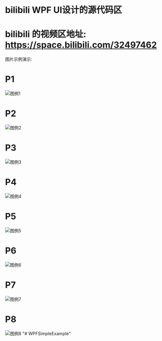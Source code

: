 # bilibili WPF UI设计的源代码区
# bilibili 的视频区地址: https://space.bilibili.com/32497462



图片示例演示: 

# P1

![图例1](https://github.com/HenJigg/WPF-UI-Design-/blob/master/img/1.png)

# P2

![图例2](https://github.com/HenJigg/WPF-UI-Design-/blob/master/img/2.png)

# P3

![图例3](https://github.com/HenJigg/WPF-UI-Design-/blob/master/img/3.png)

# P4

![图例4](https://github.com/HenJigg/WPF-UI-Design-/blob/master/img/4.png)

# P5

![图例5](https://github.com/HenJigg/WPF-UI-Design-/blob/master/img/5.png)

# P6

![图例6](https://github.com/HenJigg/WPF-UI-Design-/blob/master/img/6.png)

# P7

![图例7](https://github.com/HenJigg/WPF-UI-Design-/blob/master/img/7.png)

# P8

![图例8](https://github.com/HenJigg/WPF-UI-Design-/blob/master/img/8.png)
"# WPFSimpleExample" 
